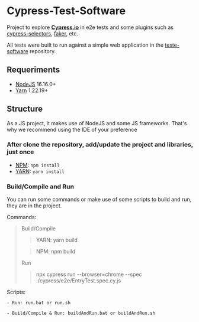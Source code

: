# Cypress-Test-Software

Project to explore **[Cypress.io](https://cypress.io/)** in e2e tests and some plugins such as 
[cypress-selectors](https://github.com/anton-kravchenko/cypress-selectors), 
[faker](https://github.com/faker-js/faker), etc.

All tests were built to run against a simple web application in the [teste-software](https://github.com/leonidesfernando/teste-software) repository.

## Requeriments 
- [NodeJS](https://nodejs.org/) 16.16.0+
- [Yarn](https://yarnpkg.com/getting-started) 1.22.19+


## Structure
As a JS project, it makes use of NodeJS and some JS frameworks. That's why we recommend using the IDE of your preference 


### After clone the repository, add/update the project and libraries, **just once**
* [NPM](https://docs.npmjs.com/): `npm install`
* [YARN](https://yarnpkg.com/getting-started): `yarn install`

### Build/Compile and Run
You can run some commands or make use of some scripts to build and run, they are in the project.

Commands:
> Build/Compile
>
>>YARN: yarn build
>
>> NPM: npm build
>
>Run
>> npx cypress run --browser=chrome --spec ./cypress/e2e/EntryTest.spec.cy.js


Scripts:
```
- Run: run.bat or run.sh

- Build/Compile & Run: buildAndRun.bat or buildAndRun.sh
```
